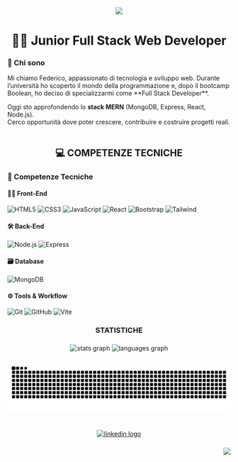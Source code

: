 <div align="center">
  <img height="50" src="https://readme-typing-svg.demolab.com?font=Roboto&weight=600&size=32&duration=3000&pause=500&color=F79E2F&center=true&vCenter=true&width=650&lines=Hey!+%F0%9F%91%8B;Sono+Federico;benvenuto+sul+mio+profilo+GitHub!"  />
</div>

###

<h1 align="center">👨‍💻 Junior Full Stack Web Developer</h1>

### 📌 Chi sono

<p align="left">Mi chiamo Federico, appassionato di tecnologia e sviluppo web.  
Durante l’università ho scoperto il mondo della programmazione e, dopo il bootcamp Boolean, ho deciso di specializzarmi come **Full Stack Developer**.
<br>

Oggi sto approfondendo lo **stack MERN** (MongoDB, Express, React, Node.js).
<br>
Cerco opportunità dove poter crescere, contribuire e costruire progetti reali.<br>
  <br>
</p>

###

<h2 align="center">💻 COMPETENZE TECNICHE</h2>

### 🧠 Competenze Tecniche

#### 👨‍🎨 Front-End
![HTML5](https://cdn.jsdelivr.net/gh/devicons/devicon/icons/html5/html5-original.svg) 
![CSS3](https://cdn.jsdelivr.net/gh/devicons/devicon/icons/css3/css3-original.svg)
![JavaScript](https://cdn.jsdelivr.net/gh/devicons/devicon/icons/javascript/javascript-original.svg)
![React](https://cdn.jsdelivr.net/gh/devicons/devicon/icons/react/react-original.svg)
![Bootstrap](https://cdn.jsdelivr.net/gh/devicons/devicon/icons/bootstrap/bootstrap-original.svg)
![Tailwind](https://skillicons.dev/icons?i=tailwind)

#### 🛠 Back-End
![Node.js](https://cdn.jsdelivr.net/gh/devicons/devicon/icons/nodejs/nodejs-original.svg)
![Express](https://cdn.jsdelivr.net/gh/devicons/devicon/icons/express/express-original.svg)

#### 🗃 Database
![MongoDB](https://skillicons.dev/icons?i=mongodb)

#### ⚙️ Tools & Workflow
![Git](https://cdn.jsdelivr.net/gh/devicons/devicon/icons/git/git-original.svg)
![GitHub](https://skillicons.dev/icons?i=github)
![Vite](https://skillicons.dev/icons?i=vite)


###

<h3 align="center">STATISTICHE</h3>

###

<div align="center">
  <img src="https://github-readme-stats.vercel.app/api?username=FedericoPiazzolla&hide_title=false&hide_rank=false&show_icons=true&include_all_commits=true&count_private=true&disable_animations=false&theme=tokyonight&locale=en&hide_border=true&order=1" height="150" alt="stats graph"  />
  <img src="https://github-readme-stats.vercel.app/api/top-langs?username=FedericoPiazzolla&locale=en&hide_title=false&layout=compact&card_width=320&langs_count=5&theme=tokyonight&hide_border=true&order=2" height="150" alt="languages graph"  />
</div>

###

<img src="https://raw.githubusercontent.com/FedericoPiazzolla/FedericoPiazzolla/output/snake.svg" alt="Snake animation" />

###

<br clear="both">

<div align="center">
  <a href="https://www.linkedin.com/in/federico-piazzolla/" target="_blank">
    <img src="https://img.shields.io/static/v1?message=LinkedIn&logo=linkedin&label=&color=0077B5&logoColor=white&labelColor=&style=flat" height="40" alt="linkedin logo"  />
  </a>
</div>

###

<img align="right" src="https://visitor-badge.laobi.icu/badge?page_id=FedericoPiazzolla.FedericoPiazzolla&right_color=mediumpurple&left_text=Profile%20Views"  />

###
